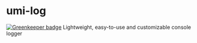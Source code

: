 # umi-log

[![Greenkeeper badge](https://badges.greenkeeper.io/ohlookitsderpy/umi-log.svg)](https://greenkeeper.io/)
Lightweight, easy-to-use and customizable console logger
